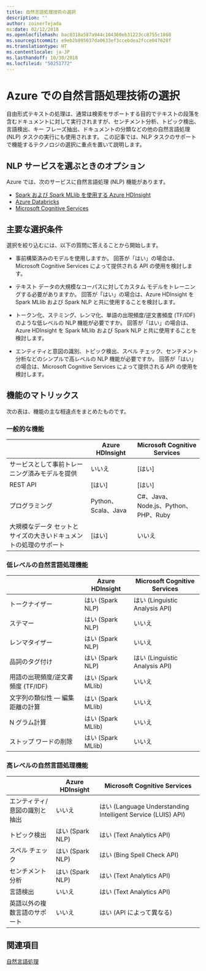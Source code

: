 ```yaml
---
title: 自然言語処理技術の選択
description: ''
author: zoinerTejada
ms:date: 02/12/2018
ms.openlocfilehash: bac0318a587a944c104360eb31223cc8755c1860
ms.sourcegitcommit: e9eb2b895037da0633ef3ccebdea2fcce047620f
ms.translationtype: HT
ms.contentlocale: ja-JP
ms.lasthandoff: 10/30/2018
ms.locfileid: "50251772"
---
```

# <a name="choosing-a-natural-language-processing-technology-in-azure"></a>Azure での自然言語処理技術の選択

自由形式テキストの処理は、通常は検索をサポートする目的でテキストの段落を含むドキュメントに対して実行されますが、センチメント分析、トピック検出、言語検出、キー フレーズ抽出、ドキュメントの分類などの他の自然言語処理 (NLP) タスクの実行にも使用されます。 この記事では、NLP タスクのサポートで機能するテクノロジの選択に重点を置いて説明します。

## <a name="what-are-your-options-when-choosing-an-nlp-service"></a>NLP サービスを選ぶときのオプション

Azure では、次のサービスに自然言語処理 (NLP) 機能があります。

- [Spark および Spark MLlib を使用する Azure HDInsight](/azure/hdinsight/spark/apache-spark-overview)
- [Azure Databricks](/azure/azure-databricks/what-is-azure-databricks)
- [Microsoft Cognitive Services](/azure/cognitive-services/welcome)

## <a name="key-selection-criteria"></a>主要な選択条件

選択を絞り込むには、以下の質問に答えることから開始します。

- 事前構築済みのモデルを使用しますか。 回答が「はい」の場合は、Microsoft Cognitive Services によって提供される API の使用を検討します。

- テキスト データの大規模なコーパスに対してカスタム モデルをトレーニングする必要がありますか。 回答が「はい」の場合は、Azure HDInsight を Spark MLlib および Spark NLP と共に使用することを検討します。

- トークン化、ステミング、レンマ化、単語の出現頻度/逆文書頻度 (TF/IDF) のような低レベルの NLP 機能が必要ですか。 回答が「はい」の場合は、Azure HDInsight を Spark MLlib および Spark NLP と共に使用することを検討します。

- エンティティと意図の識別、トピック検出、スペル チェック、センチメント分析などのシンプルで高レベルの NLP 機能が必要ですか。 回答が「はい」の場合は、Microsoft Cognitive Services によって提供される API の使用を検討します。

## <a name="capability-matrix"></a>機能のマトリックス

次の表は、機能の主な相違点をまとめたものです。  

### <a name="general-capabilities"></a>一般的な機能

| | Azure HDInsight | Microsoft Cognitive Services |
| --- | --- | --- |
| サービスとして事前トレーニング済みモデルを提供 | いいえ  | [はい] |
| REST API | [はい] | [はい] |
| プログラミング | Python、Scala、Java | C#、Java、Node.js、Python、PHP、Ruby |
| 大規模なデータ セットとサイズの大きいドキュメントの処理のサポート | [はい] | いいえ  |

### <a name="low-level-natural-language-processing-capabilities"></a>低レベルの自然言語処理機能

| | Azure HDInsight | Microsoft Cognitive Services |  
| --- | --- | --- | 
| トークナイザー | はい (Spark NLP) | はい (Linguistic Analysis API) |
| ステマー | はい (Spark NLP) | いいえ  |
| レンマタイザー | はい (Spark NLP) | いいえ  |
| 品詞のタグ付け | はい (Spark NLP) | はい (Linguistic Analysis API) |
| 用語の出現頻度/逆文書頻度 (TF/IDF) | はい (Spark MLlib) | いいえ  |
| 文字列の類似性 &mdash; 編集距離の計算 | はい (Spark MLlib) | いいえ  |
| N グラム計算 | はい (Spark MLlib) | いいえ  |
| ストップ ワードの削除 | はい (Spark MLlib) | いいえ  |

### <a name="high-level-natural-language-processing-capabilities"></a>高レベルの自然言語処理機能

| | Azure HDInsight | Microsoft Cognitive Services |
| --- | --- | --- | 
| エンティティ/意図の識別と抽出 | いいえ  | はい (Language Understanding Intelligent Service (LUIS) API) |    
| トピック検出 | はい (Spark NLP) | はい (Text Analytics API) |
| スペル チェック | はい (Spark NLP) | はい (Bing Spell Check API) |
| センチメント分析 | はい (Spark NLP) | はい (Text Analytics API) |
| 言語検出 | いいえ  | はい (Text Analytics API) |
| 英語以外の複数言語のサポート | いいえ  | はい (API によって異なる) |

## <a name="see-also"></a>関連項目

[自然言語処理](../scenarios/natural-language-processing.md)
